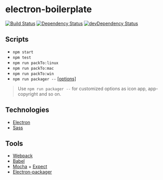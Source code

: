 # electron-boilerplate

[![Build Status](https://travis-ci.org/Jberivera/electron-boilerplate.svg?branch=master)](https://travis-ci.org/Jberivera/webpack-react-redux-boilerplate)
[![Dependency Status](https://david-dm.org/jberivera/electron-boilerplate.svg)](https://david-dm.org/jberivera/electron-boilerplate)
[![devDependency Status](https://david-dm.org/jberivera/electron-boilerplate/dev-status.svg)](https://david-dm.org/jberivera/electron-boilerplate#info=devDependencies)

## Scripts

- `npm start`
- `npm test`
- `npm run packTo:linux`
- `npm run packTo:mac`
- `npm run packTo:win`
- `npm run packager --` [[options]](https://github.com/electron-userland/electron-packager/blob/master/usage.txt)

> Use `npm run packager --` for customized options as icon app, app-copyright and so on.

## Technologies

- [Electron](http://electron.atom.io/)
- [Sass](http://sass-lang.com/)

## Tools

- [Webpack](https://webpack.github.io/)
- [Babel](https://babeljs.io/)
- [Mocha](https://mochajs.org/) + [Expect](https://github.com/mjackson/expect)
- [Electron-packager](https://www.npmjs.com/package/electron-packager)
